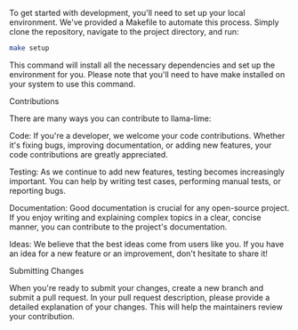 To get started with development, you'll need to set up your local environment. We've provided a Makefile to automate this process. Simply clone the repository, navigate to the project directory, and run:

```sh
make setup
```

This command will install all the necessary dependencies and set up the environment for you. Please note that you'll need to have make installed on your system to use this command.

Contributions

There are many ways you can contribute to llama-lime:

Code: If you're a developer, we welcome your code contributions. Whether it's fixing bugs, improving documentation, or adding new features, your code contributions are greatly appreciated.

Testing: As we continue to add new features, testing becomes increasingly important. You can help by writing test cases, performing manual tests, or reporting bugs.

Documentation: Good documentation is crucial for any open-source project. If you enjoy writing and explaining complex topics in a clear, concise manner, you can contribute to the project's documentation.

Ideas: We believe that the best ideas come from users like you. If you have an idea for a new feature or an improvement, don't hesitate to share it!

Submitting Changes

When you're ready to submit your changes, create a new branch and submit a pull request. In your pull request description, please provide a detailed explanation of your changes. This will help the maintainers review your contribution.

